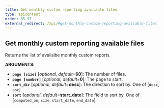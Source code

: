 ```yaml
---
title: Get monthly custom reporting available files
type: apicontent
order: 35.97
external_redirect: /api/#get-monthly-custom-reporting-available-files
---
```


## Get monthly custom reporting available files

Returns the list of availalbe monthly custom reports.

**ARGUMENTS**:

* **`page [size]`** [*optional*, *default*=**60**]:
    The number of files.
* **`page [number]`** [*optional*, *default*=**0**]:
    The page to start.
* **`sort_dir`** [*optional*, *default*=**desc**]:
    The direction to sort by. One of [`desc`, `asc`]
* **`sort`** [*optional*, *default*=**start_date**]:
    The field to sort by. One of [`computed_on`, `size`, `start_date`, `end_date`]